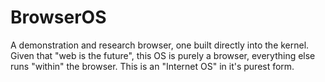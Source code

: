 # BrowserOS

A demonstration and research browser, one built directly into the kernel. Given that "web is
the future", this OS is purely a browser, everything else runs "within" the
browser. This is an "Internet OS" in it's purest form.
